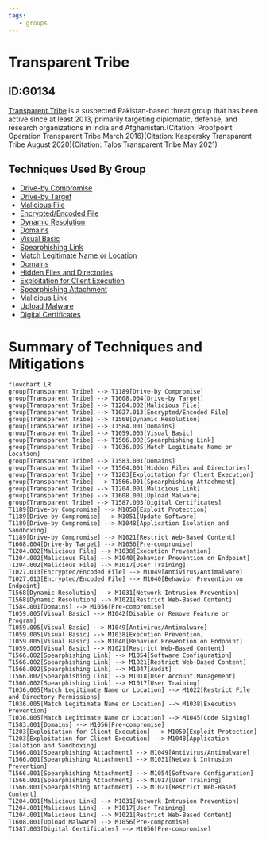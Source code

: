 ```yaml
---
tags:
   - groups
---
```

# Transparent Tribe
## ID:G0134
[Transparent Tribe](/mitre/groups/G0134) is a suspected Pakistan-based threat group that has been active since at least 2013, primarily targeting diplomatic, defense, and research organizations in India and Afghanistan.(Citation: Proofpoint Operation Transparent Tribe March 2016)(Citation: Kaspersky Transparent Tribe August 2020)(Citation: Talos Transparent Tribe May 2021)
## Techniques Used By Group
* [Drive-by Compromise](/mitre/techniques/T1189)
* [Drive-by Target](/mitre/techniques/T1608/004)
* [Malicious File](/mitre/techniques/T1204/002)
* [Encrypted/Encoded File](/mitre/techniques/T1027/013)
* [Dynamic Resolution](/mitre/techniques/T1568)
* [Domains](/mitre/techniques/T1584/001)
* [Visual Basic](/mitre/techniques/T1059/005)
* [Spearphishing Link](/mitre/techniques/T1566/002)
* [Match Legitimate Name or Location](/mitre/techniques/T1036/005)
* [Domains](/mitre/techniques/T1583/001)
* [Hidden Files and Directories](/mitre/techniques/T1564/001)
* [Exploitation for Client Execution](/mitre/techniques/T1203)
* [Spearphishing Attachment](/mitre/techniques/T1566/001)
* [Malicious Link](/mitre/techniques/T1204/001)
* [Upload Malware](/mitre/techniques/T1608/001)
* [Digital Certificates](/mitre/techniques/T1587/003)

# Summary of Techniques and Mitigations
```mermaid
flowchart LR
group[Transparent Tribe] --> T1189[Drive-by Compromise]
group[Transparent Tribe] --> T1608.004[Drive-by Target]
group[Transparent Tribe] --> T1204.002[Malicious File]
group[Transparent Tribe] --> T1027.013[Encrypted/Encoded File]
group[Transparent Tribe] --> T1568[Dynamic Resolution]
group[Transparent Tribe] --> T1584.001[Domains]
group[Transparent Tribe] --> T1059.005[Visual Basic]
group[Transparent Tribe] --> T1566.002[Spearphishing Link]
group[Transparent Tribe] --> T1036.005[Match Legitimate Name or Location]
group[Transparent Tribe] --> T1583.001[Domains]
group[Transparent Tribe] --> T1564.001[Hidden Files and Directories]
group[Transparent Tribe] --> T1203[Exploitation for Client Execution]
group[Transparent Tribe] --> T1566.001[Spearphishing Attachment]
group[Transparent Tribe] --> T1204.001[Malicious Link]
group[Transparent Tribe] --> T1608.001[Upload Malware]
group[Transparent Tribe] --> T1587.003[Digital Certificates]
T1189[Drive-by Compromise] --> M1050[Exploit Protection]
T1189[Drive-by Compromise] --> M1051[Update Software]
T1189[Drive-by Compromise] --> M1048[Application Isolation and Sandboxing]
T1189[Drive-by Compromise] --> M1021[Restrict Web-Based Content]
T1608.004[Drive-by Target] --> M1056[Pre-compromise]
T1204.002[Malicious File] --> M1038[Execution Prevention]
T1204.002[Malicious File] --> M1040[Behavior Prevention on Endpoint]
T1204.002[Malicious File] --> M1017[User Training]
T1027.013[Encrypted/Encoded File] --> M1049[Antivirus/Antimalware]
T1027.013[Encrypted/Encoded File] --> M1040[Behavior Prevention on Endpoint]
T1568[Dynamic Resolution] --> M1031[Network Intrusion Prevention]
T1568[Dynamic Resolution] --> M1021[Restrict Web-Based Content]
T1584.001[Domains] --> M1056[Pre-compromise]
T1059.005[Visual Basic] --> M1042[Disable or Remove Feature or Program]
T1059.005[Visual Basic] --> M1049[Antivirus/Antimalware]
T1059.005[Visual Basic] --> M1038[Execution Prevention]
T1059.005[Visual Basic] --> M1040[Behavior Prevention on Endpoint]
T1059.005[Visual Basic] --> M1021[Restrict Web-Based Content]
T1566.002[Spearphishing Link] --> M1054[Software Configuration]
T1566.002[Spearphishing Link] --> M1021[Restrict Web-Based Content]
T1566.002[Spearphishing Link] --> M1047[Audit]
T1566.002[Spearphishing Link] --> M1018[User Account Management]
T1566.002[Spearphishing Link] --> M1017[User Training]
T1036.005[Match Legitimate Name or Location] --> M1022[Restrict File and Directory Permissions]
T1036.005[Match Legitimate Name or Location] --> M1038[Execution Prevention]
T1036.005[Match Legitimate Name or Location] --> M1045[Code Signing]
T1583.001[Domains] --> M1056[Pre-compromise]
T1203[Exploitation for Client Execution] --> M1050[Exploit Protection]
T1203[Exploitation for Client Execution] --> M1048[Application Isolation and Sandboxing]
T1566.001[Spearphishing Attachment] --> M1049[Antivirus/Antimalware]
T1566.001[Spearphishing Attachment] --> M1031[Network Intrusion Prevention]
T1566.001[Spearphishing Attachment] --> M1054[Software Configuration]
T1566.001[Spearphishing Attachment] --> M1017[User Training]
T1566.001[Spearphishing Attachment] --> M1021[Restrict Web-Based Content]
T1204.001[Malicious Link] --> M1031[Network Intrusion Prevention]
T1204.001[Malicious Link] --> M1017[User Training]
T1204.001[Malicious Link] --> M1021[Restrict Web-Based Content]
T1608.001[Upload Malware] --> M1056[Pre-compromise]
T1587.003[Digital Certificates] --> M1056[Pre-compromise]
```